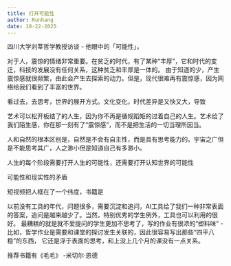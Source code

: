 ```yaml
---
title: 打开可能性
author: Runhang 
date: 10-22-2025
---
```




四川大学刘莘哲学教授访谈 - 他眼中的「可能性」。

对于人，震惊的情绪非常重要。在贫乏的时代，有了某种“丰厚”，它和时代的变迁，科技的发展没有任何关系，这种贫乏和丰厚是一体的。
由于知道的少，产生震惊感就很频繁，由此会产生去探索的动力。但是，现代很难再有震惊感，因为网络给我们看到了丰富的世界。

看过去，去思考，世界的展开方式。文化变化，时代差异是又快又大，导致

艺术可以松开板结了的人生，因为你不再是循规蹈矩的过着自己的人生。艺术给了我们陌生感，你在那一刻有了“震惊感”，而不是把生活的一切当理所因当。

人和自然的根本区别是，自然是不会有自主性，而是具有思考能力的。宇宙之广但是不能思考其广，人之渺小但是知道自己有多渺小。

人生的每个阶段需要打开人生的可能性，还需要打开认知世界的可能性

可能性和现实性的矛盾

短视频把人框在了一个纬度，书籍是

以前没有工具的年代，问题很多，需要沉淀和追问，AI工具给了我们一种非常表面的答案，追问是越来越少了。当然，特别优秀的学生例外，工具也可以利用的很好。
最糟糕的就是就不爱提问的学生更加不思考了，写的作业有很浓的“塑料味” - 比如，哲学作业是需要和课堂的探讨发生关联的，因此很容易写出那些“四平八稳”的东西，
它还是浮于表面的思考，和上没上几个月的课没有一点关系。


推荐书籍有《毛毛》 -米切尔·恩德
